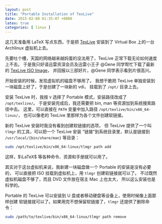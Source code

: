 ```yaml
---
layout: post
title: "Portable Installation of TexLive"
date: 2015-02-08 01:35:07 +0800
latex: true
categories: [ linux ]
---
```


这几天准备用 LaTeX 写点东西，于是把 [TexLive][texlive] 安装到了
Virtual Box 上的一台 Archlinux 虚拟机上去。

<!-- more -->

先要吐个槽，天国的网络越来越妈蛋的没法用了，TexLive 正常下载无论如何速度上不去。
于是我只好请迅雷资深会员及迅雷小王子 @Gene 同学帮忙下载了最新的
[TexLive ISO Image][texliveDVD]，
并回报以三部好片，@Gene 同学表示看到片很高兴。

开始安装的时候，发现虚拟机的磁盘不够用了。
我想干脆把 TexLive 单独安装到一块磁盘上好了，于是创建了一块新的 vdi，
挂载到了 `/opt/` 目录上去。

安装 TexLive 时，我按 `V` 选择了 Portable 模式，安装路径改成了 `/opt/texlive/`。
于是安装完成后，我还需要把 bin, man 等资源加到系统搜索路径中去。
这里，可以直接在 `PATH` 变量中加入路径 `/opt/texlive/bin/x86_64-linux/`，
也可以像老的 TexLive 里那样为各个文件创建软链接。

新的 TexLive 安装时我没有看到创建软链接的选项，
但 TexLive 提供了一个叫 `tlmgr` 的工具，可以把一个 TexLive 安装
"链接"到系统目录里，默认是链接到 `/usr/local/{bin/share/man}` 等目录：

``` bash
sudo /opt/texlive/bin/x86_64-linux/tlmgr path add
```

这样，$\LaTeX$ 等各种命令、资源和手册就可以用了。

其实对于这台虚拟机来说，我新建一块磁盘做一个 Portable 的安装是没有必要的，
可以直接把 ISO 挂载到虚拟机上，用 `tlmgr` 创建软链接就可以了。
不过既然虚拟机磁盘不够了，而且 DVD 文件放在宿主 Mac 上也太大，
所以这么安装也是科学的。

Portable 的 TexLive 可以安装到 U 盘或者移动硬盘等设备上，使用时候像上面那样创建
软链接就可以了。如果用完不想保留软链接了，`tlmgr` 还提供了删除命令：

``` bash
sudo /path/to/texlive/bin/x86_64-linux/tlmgr path remove
```

[texlive]:      https://www.tug.org/texlive/
[texliveDVD]:   https://www.tug.org/texlive/acquire-iso.html
